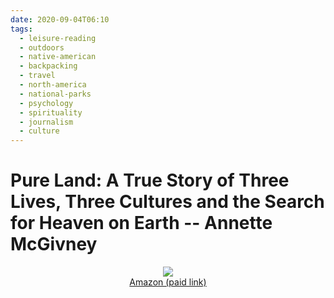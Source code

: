 ```yaml
---
date: 2020-09-04T06:10
tags: 
  - leisure-reading
  - outdoors
  - native-american
  - backpacking
  - travel
  - north-america
  - national-parks
  - psychology
  - spirituality
  - journalism
  - culture
---
```


# Pure Land: A True Story of Three Lives, Three Cultures and the Search for Heaven on Earth -- Annette McGivney

<div align="center">
  <a href="https://www.amazon.com/gp/product/0998527882/ref=as_li_ss_il?ie=UTF8&linkCode=li2&tag=lennytruong-20&linkId=f9f1ec06126c8e06de4ac8a535ad20a6&language=en_US">
    <img src="https://m.media-amazon.com/images/I/51nEWWdzoLL._SL160_.jpg">
  </a>
  <br>
  <a href="https://www.amazon.com/gp/product/0998527882/ref=as_li_tl?ie=UTF8&camp=1789&creative=9325&creativeASIN=0998527882&linkCode=as2&tag=lennytruong-20&linkId=8e65be704f2fbf54224923c2eba6e2ed">
    Amazon (paid link)
  </a>
</div>
